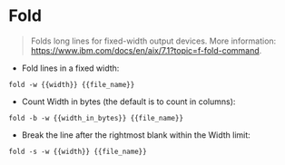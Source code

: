 # Fold

> Folds long lines for fixed-width output devices.
> More information: <https://www.ibm.com/docs/en/aix/7.1?topic=f-fold-command>.

- Fold lines in a fixed width:

`fold -w {{width}} {{file_name}}`

- Count Width in bytes (the default is to count in columns):

`fold -b -w {{width_in_bytes}} {{file_name}}`

- Break the line after the rightmost blank within the Width limit:

`fold -s -w {{width}} {{file_name}}`
